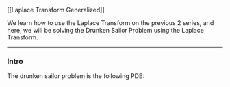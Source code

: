 [[Laplace Transform Generalized]]

We learn how to use the Laplace Transform on the previous 2 series, and here, we will be solving the Drunken Sailor Problem using the Laplace Transform. 

---
### **Intro**

The drunken sailor problem is the following PDE: 